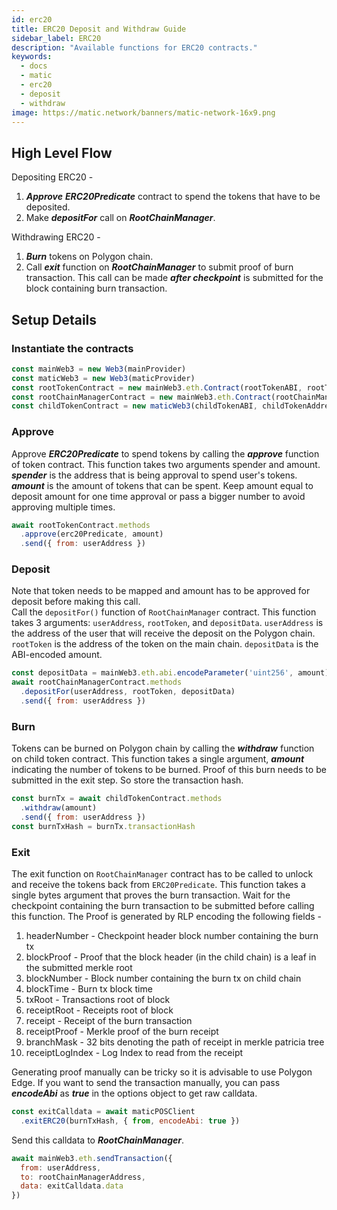 ```yaml
---
id: erc20
title: ERC20 Deposit and Withdraw Guide
sidebar_label: ERC20
description: "Available functions for ERC20 contracts."
keywords:
  - docs
  - matic
  - erc20
  - deposit
  - withdraw
image: https://matic.network/banners/matic-network-16x9.png
---
```


## High Level Flow

Depositing ERC20 -

1. **_Approve_** **_ERC20Predicate_** contract to spend the tokens that have to be deposited.
2. Make **_depositFor_** call on **_RootChainManager_**.

Withdrawing ERC20 -

1. **_Burn_** tokens on Polygon chain.
2. Call **_exit_** function on **_RootChainManager_** to submit proof of burn transaction. This call can be made **_after checkpoint_** is submitted for the block containing burn transaction.

## Setup Details

### Instantiate the contracts

```js
const mainWeb3 = new Web3(mainProvider)
const maticWeb3 = new Web3(maticProvider)
const rootTokenContract = new mainWeb3.eth.Contract(rootTokenABI, rootTokenAddress)
const rootChainManagerContract = new mainWeb3.eth.Contract(rootChainManagerABI, rootChainManagerAddress)
const childTokenContract = new maticWeb3(childTokenABI, childTokenAddress)
```

### Approve
Approve **_ERC20Predicate_** to spend tokens by calling the **_approve_** function of token contract. This function takes two arguments spender and amount. **_spender_** is the address that is being approval to spend user's tokens. **_amount_** is the amount of tokens that can be spent. Keep amount equal to deposit amount for one time approval or pass a bigger number to avoid approving multiple times.
```js
await rootTokenContract.methods
  .approve(erc20Predicate, amount)
  .send({ from: userAddress })
```

### Deposit
Note that token needs to be mapped and amount has to be approved for deposit before making this call.  
Call the `depositFor()` function of `RootChainManager` contract. This function takes 3 arguments: `userAddress`, `rootToken`, and `depositData`. `userAddress` is the address of the user that will receive the deposit on the Polygon chain. `rootToken` is the address of the token on the main chain. `depositData` is the ABI-encoded amount.
```js
const depositData = mainWeb3.eth.abi.encodeParameter('uint256', amount)
await rootChainManagerContract.methods
  .depositFor(userAddress, rootToken, depositData)
  .send({ from: userAddress })
```

### Burn
Tokens can be burned on Polygon chain by calling the **_withdraw_** function on child token contract. This function takes a single argument, **_amount_** indicating the number of tokens to be burned. Proof of this burn needs to be submitted in the exit step. So store the transaction hash.
```js
const burnTx = await childTokenContract.methods
  .withdraw(amount)
  .send({ from: userAddress })
const burnTxHash = burnTx.transactionHash
```

### Exit
The exit function on `RootChainManager` contract has to be called to unlock and receive the tokens back from `ERC20Predicate`. This function takes a single bytes argument that proves the burn transaction. Wait for the checkpoint containing the burn transaction to be submitted before calling this function. The Proof is generated by RLP encoding the following fields -

1. headerNumber - Checkpoint header block number containing the burn tx
2. blockProof - Proof that the block header (in the child chain) is a leaf in the submitted merkle root
3. blockNumber - Block number containing the burn tx on child chain
4. blockTime - Burn tx block time
5. txRoot - Transactions root of block
6. receiptRoot - Receipts root of block
7. receipt - Receipt of the burn transaction
8. receiptProof - Merkle proof of the burn receipt
9. branchMask - 32 bits denoting the path of receipt in merkle patricia tree
10. receiptLogIndex - Log Index to read from the receipt

Generating proof manually can be tricky so it is advisable to use Polygon Edge. If you want to send the transaction manually, you can pass **_encodeAbi_** as **_true_** in the options object to get raw calldata.

```js
const exitCalldata = await maticPOSClient
  .exitERC20(burnTxHash, { from, encodeAbi: true })
```

Send this calldata to **_RootChainManager_**.
```js
await mainWeb3.eth.sendTransaction({
  from: userAddress,
  to: rootChainManagerAddress,
  data: exitCalldata.data
})
```
